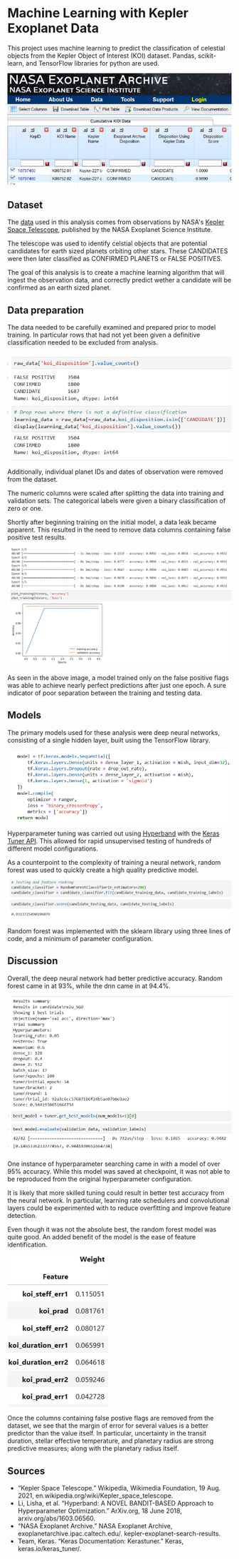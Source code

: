 # Machine Learning with Kepler Exoplanet Data
This project uses machine learning to predict the classification of celestial objects from the Kepler Object of Interest (KOI) dataset. Pandas, scikit-learn, and TensorFlow libraries for python are used.

[<img src="https://github.com/bakerv/ML-kepler-exoplanets/blob/main/images/exoplanet_table.PNG">](https://exoplanetarchive.ipac.caltech.edu/cgi-bin/TblView/nph-tblView?app=ExoTbls&config=cumulative)


## Dataset

The [data](https://exoplanetarchive.ipac.caltech.edu/docs/data.html) used in this analysis comes from observations by NASA's [Kepler Space Telescope](https://en.wikipedia.org/wiki/Kepler_space_telescope), published by the NASA Exoplanet Science Institute.

The telescope was used to identify celstial objects that are potential candidates for earth sized planets orbiting other stars. These CANDIDATES were then later classified as CONFIRMED PLANETS or FALSE POSITIVES. 

 The goal of this analysis is to create a machine learning algorithm that will ingest the observation data, and correctly predict wether a candidate will be confirmed as an earth sized planet.


## Data preparation
The data needed to be carefully examined and prepared prior to model training. In particular rows that had not yet been given a definitive classification needed to be excluded from analysis.


[<img src="https://github.com/bakerv/ML-kepler-exoplanets/blob/main/images/labels.PNG">](https://github.com/bakerv/ML-kepler-exoplanets/blob/main/data_cleaning.ipynb)


Additionally, individual planet IDs and dates of observation were removed from the dataset. 

The numeric columns were scaled after splitting the data into training and validation sets. The categorical labels were given a binary classification of zero or one. 

 Shortly after beginning training on the initial model, a data leak became apparent. This resulted in the need to remove data columns containing false positive test results.

[<img src="https://github.com/bakerv/ML-kepler-exoplanets/blob/main/images/data_leakage.PNG">](https://github.com/bakerv/ML-kepler-exoplanets/blob/main/Model_1_false_flag_features_nn.ipynb)

 As seen in the above image, a model trained only on the false positive flags was able to achieve nearly perfect predictions after just one epoch. A sure indicator of poor separation between the training and testing data.

 ## Models
The primary models used for these analysis were deep neural networks, consisting of a single
hidden layer, built using the TensorFlow library.

 [<img src="https://github.com/bakerv/ML-kepler-exoplanets/blob/main/images/dnn_model.PNG">](https://github.com/bakerv/ML-kepler-exoplanets/blob/main/training_functions.py)

Hyperparameter tuning was carried out using [Hyperband](https://arxiv.org/abs/1603.06560) with the [Keras Tuner API](https://keras.io/keras_tuner/). This allowed for rapid unsupervised testing of hundreds of different model configurations. 

As a counterpoint to the complexity of training a neural network, random forest was used to quickly create a high quality predictive model.

[<img src="https://github.com/bakerv/ML-kepler-exoplanets/blob/main/images/random_forest.PNG">](https://github.com/bakerv/ML-kepler-exoplanets/blob/main/Model_3_random_forest.ipynb)

 Random forest was implemented with the sklearn library using three lines of code, and a minimum of parameter configuration.

## Discussion

Overall, the deep neural network had better predictive accuracy. Random forest came in at 93%, while the dnn came in at 94.4%.

[<img src="https://github.com/bakerv/ML-kepler-exoplanets/blob/main/images/final_acc_dnn.PNG">](https://github.com/bakerv/ML-kepler-exoplanets/blob/main/Model_2_candidate_features_nn.ipynb)

One instance of hyperparameter searching came in with a model of over 95% accuracy. While this model was saved at checkpoint, it was not able to be reproduced from the original hyperparameter configuration. 

It is likely that more skilled tuning could result in better test accuracy from the neural network. In particular, learning rate schedulers and convolutional layers could be experimented with to reduce overfitting and improve feature detection. 

Even though it was not the absolute best, the random forest model was quite good. An added benefit of the model is the ease of feature identification. 

[<img src="https://github.com/bakerv/ML-kepler-exoplanets/blob/main/images/feature_table.PNG">](https://github.com/bakerv/ML-kepler-exoplanets/blob/main/Model_3_random_forest.ipynb)

Once the columns containing false postive flags are removed from the dataset, we see that the margin of error for several values is a better predictor than the value itself. In particular, uncertainty in the transit duration, stellar effective temperature, and planetary radius are strong predictive measures; along with the planetary radius itself. 




## Sources
- “Kepler Space Telescope.” Wikipedia, Wikimedia Foundation, 19 Aug. 2021, en.wikipedia.org/wiki/Kepler_space_telescope. 
- Li, Lisha, et al. “Hyperband: A NOVEL BANDIT-BASED Approach to Hyperparameter Optimization.” ArXiv.org, 18 June 2018, arxiv.org/abs/1603.06560. 
- “NASA Exoplanet Archive.” NASA Exoplanet Archive, exoplanetarchive.ipac.caltech.edu/. 
kepler-exoplanet-search-results. 
- Team, Keras. “Keras Documentation: Kerastuner.” Keras, keras.io/keras_tuner/. 